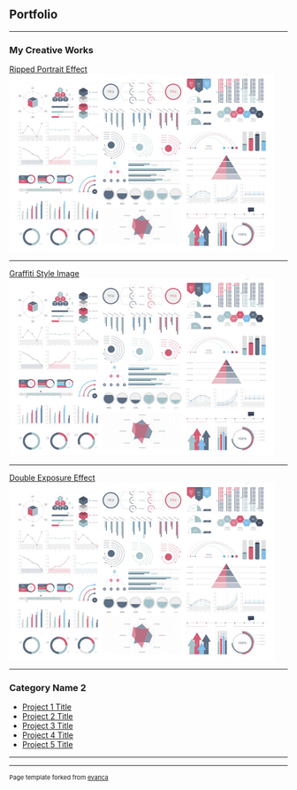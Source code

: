 ## Portfolio

---

### My Creative Works

[Ripped Portrait Effect](/sample_page)
<img src="images/dummy_thumbnail.jpg?raw=true"/>

---
[Graffiti Style Image](/pdf/sample_presentation.pdf)
<img src="images/dummy_thumbnail.jpg?raw=true"/>

---
[Double Exposure Effect](http://example.com/)
<img src="images/dummy_thumbnail.jpg?raw=true"/>

---

### Category Name 2

- [Project 1 Title](http://example.com/)
- [Project 2 Title](http://example.com/)
- [Project 3 Title](http://example.com/)
- [Project 4 Title](http://example.com/)
- [Project 5 Title](http://example.com/)

---




---
<p style="font-size:11px">Page template forked from <a href="https://github.com/evanca/quick-portfolio">evanca</a></p>
<!-- Remove above link if you don't want to attibute -->
